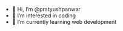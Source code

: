 - 👋 Hi, I’m @pratyushpanwar
- 👀 I’m interested in coding
- 🌱 I’m currently learning web development

<!---
pratyushpanwar/pratyushpanwar is a ✨ special ✨ repository because its `README.md` (this file) appears on your GitHub profile.
You can click the Preview link to take a look at your changes.
--->

